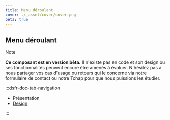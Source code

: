 ```yaml
---
title: Menu déroulant
cover: ./_asset/cover/cover.png
beta: true
---
```


## Menu déroulant

> [!NOTE]
> **Ce composant est en version bêta.** Il n'existe pas en code et son design ou ses fonctionnalités peuvent encore être amenés à évoluer. N'hésitez pas à nous partager vos cas d'usage ou retours qui le concerne via notre formulaire de contact ou notre Tchap pour que nous puissions les étudier.

:::dsfr-doc-tab-navigation

- Présentation
- [Design](./design/index.md)

:::
